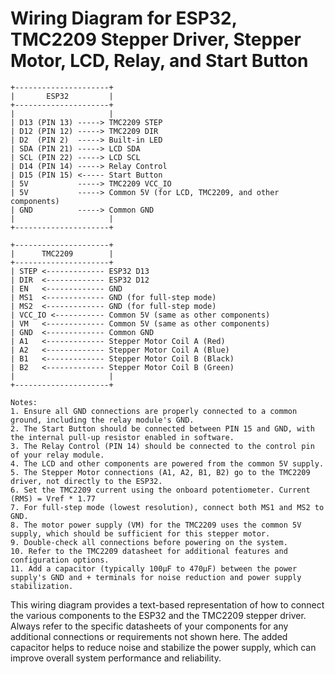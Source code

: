 # Wiring Diagram for ESP32, TMC2209 Stepper Driver, Stepper Motor, LCD, Relay, and Start Button

```
+---------------------+
|       ESP32         |
+---------------------+
|                     |
| D13 (PIN 13) -----> TMC2209 STEP
| D12 (PIN 12) -----> TMC2209 DIR
| D2  (PIN 2)  -----> Built-in LED
| SDA (PIN 21) -----> LCD SDA
| SCL (PIN 22) -----> LCD SCL
| D14 (PIN 14) -----> Relay Control
| D15 (PIN 15) <----- Start Button
| 5V           -----> TMC2209 VCC_IO
| 5V           -----> Common 5V (for LCD, TMC2209, and other components)
| GND          -----> Common GND
|                     |
+---------------------+

+---------------------+
|      TMC2209        |
+---------------------+
| STEP <------------- ESP32 D13
| DIR  <------------- ESP32 D12
| EN   <------------- GND
| MS1  <------------- GND (for full-step mode)
| MS2  <------------- GND (for full-step mode)
| VCC_IO <----------- Common 5V (same as other components)
| VM   <------------- Common 5V (same as other components)
| GND  <------------- Common GND
| A1   <------------- Stepper Motor Coil A (Red)
| A2   <------------- Stepper Motor Coil A (Blue)
| B1   <------------- Stepper Motor Coil B (Black)
| B2   <------------- Stepper Motor Coil B (Green)
|                     |
+---------------------+

Notes:
1. Ensure all GND connections are properly connected to a common ground, including the relay module's GND.
2. The Start Button should be connected between PIN 15 and GND, with the internal pull-up resistor enabled in software.
3. The Relay Control (PIN 14) should be connected to the control pin of your relay module.
4. The LCD and other components are powered from the common 5V supply.
5. The Stepper Motor connections (A1, A2, B1, B2) go to the TMC2209 driver, not directly to the ESP32.
6. Set the TMC2209 current using the onboard potentiometer. Current (RMS) = Vref * 1.77
7. For full-step mode (lowest resolution), connect both MS1 and MS2 to GND.
8. The motor power supply (VM) for the TMC2209 uses the common 5V supply, which should be sufficient for this stepper motor.
9. Double-check all connections before powering on the system.
10. Refer to the TMC2209 datasheet for additional features and configuration options.
11. Add a capacitor (typically 100μF to 470μF) between the power supply's GND and + terminals for noise reduction and power supply stabilization.
```

This wiring diagram provides a text-based representation of how to connect the various components to the ESP32 and the TMC2209 stepper driver. Always refer to the specific datasheets of your components for any additional connections or requirements not shown here. The added capacitor helps to reduce noise and stabilize the power supply, which can improve overall system performance and reliability.
